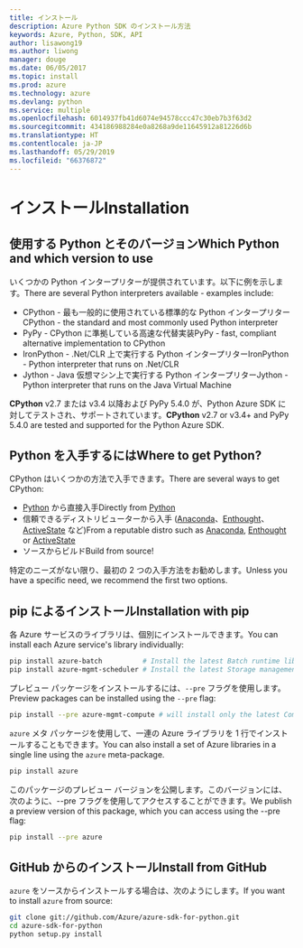 ```yaml
---
title: インストール
description: Azure Python SDK のインストール方法
keywords: Azure, Python, SDK, API
author: lisawong19
ms.author: liwong
manager: douge
ms.date: 06/05/2017
ms.topic: install
ms.prod: azure
ms.technology: azure
ms.devlang: python
ms.service: multiple
ms.openlocfilehash: 6014937fb41d6074e94578ccc47c30eb7b3f63d2
ms.sourcegitcommit: 434186988284e0a8268a9de11645912a81226d6b
ms.translationtype: HT
ms.contentlocale: ja-JP
ms.lasthandoff: 05/29/2019
ms.locfileid: "66376872"
---
```

# <a name="installation"></a><span data-ttu-id="84de6-104">インストール</span><span class="sxs-lookup"><span data-stu-id="84de6-104">Installation</span></span>

## <a name="which-python-and-which-version-to-use"></a><span data-ttu-id="84de6-105">使用する Python とそのバージョン</span><span class="sxs-lookup"><span data-stu-id="84de6-105">Which Python and which version to use</span></span>

<span data-ttu-id="84de6-106">いくつかの Python インタープリターが提供されています。以下に例を示します。</span><span class="sxs-lookup"><span data-stu-id="84de6-106">There are several Python interpreters available - examples include:</span></span>

* <span data-ttu-id="84de6-107">CPython - 最も一般的に使用されている標準的な Python インタープリター</span><span class="sxs-lookup"><span data-stu-id="84de6-107">CPython - the standard and most commonly used Python interpreter</span></span>
* <span data-ttu-id="84de6-108">PyPy - CPython に準拠している高速な代替実装</span><span class="sxs-lookup"><span data-stu-id="84de6-108">PyPy - fast, compliant alternative implementation to CPython</span></span>
* <span data-ttu-id="84de6-109">IronPython - .Net/CLR 上で実行する Python インタープリター</span><span class="sxs-lookup"><span data-stu-id="84de6-109">IronPython - Python interpreter that runs on .Net/CLR</span></span>
* <span data-ttu-id="84de6-110">Jython - Java 仮想マシン上で実行する Python インタープリター</span><span class="sxs-lookup"><span data-stu-id="84de6-110">Jython - Python interpreter that runs on the Java Virtual Machine</span></span>

<span data-ttu-id="84de6-111">**CPython** v2.7 または v3.4 以降および PyPy 5.4.0 が、Python Azure SDK に対してテストされ、サポートされています。</span><span class="sxs-lookup"><span data-stu-id="84de6-111">**CPython** v2.7 or v3.4+ and PyPy 5.4.0 are tested and supported for the Python Azure SDK.</span></span>

## <a name="where-to-get-python"></a><span data-ttu-id="84de6-112">Python を入手するには</span><span class="sxs-lookup"><span data-stu-id="84de6-112">Where to get Python?</span></span>

<span data-ttu-id="84de6-113">CPython はいくつかの方法で入手できます。</span><span class="sxs-lookup"><span data-stu-id="84de6-113">There are several ways to get CPython:</span></span>

* <span data-ttu-id="84de6-114">[Python](https://www.python.org/) から直接入手</span><span class="sxs-lookup"><span data-stu-id="84de6-114">Directly from [Python](https://www.python.org/)</span></span>
* <span data-ttu-id="84de6-115">信頼できるディストリビューターから入手 ([Anaconda](https://www.anaconda.com/)、[Enthought](https://www.enthought.com/)、[ActiveState](https://www.activestate.com/) など)</span><span class="sxs-lookup"><span data-stu-id="84de6-115">From a reputable distro such as [Anaconda](https://www.anaconda.com/), [Enthought](https://www.enthought.com/) or [ActiveState](https://www.activestate.com/)</span></span>
* <span data-ttu-id="84de6-116">ソースからビルド</span><span class="sxs-lookup"><span data-stu-id="84de6-116">Build from source!</span></span>

<span data-ttu-id="84de6-117">特定のニーズがない限り、最初の 2 つの入手方法をお勧めします。</span><span class="sxs-lookup"><span data-stu-id="84de6-117">Unless you have a specific need, we recommend the first two options.</span></span>

## <a name="installation-with-pip"></a><span data-ttu-id="84de6-118">pip によるインストール</span><span class="sxs-lookup"><span data-stu-id="84de6-118">Installation with pip</span></span>

<span data-ttu-id="84de6-119">各 Azure サービスのライブラリは、個別にインストールできます。</span><span class="sxs-lookup"><span data-stu-id="84de6-119">You can install each Azure service's library individually:</span></span>

```bash
pip install azure-batch          # Install the latest Batch runtime library
pip install azure-mgmt-scheduler # Install the latest Storage management library
```

<span data-ttu-id="84de6-120">プレビュー パッケージをインストールするには、`--pre` フラグを使用します。</span><span class="sxs-lookup"><span data-stu-id="84de6-120">Preview packages can be installed using the `--pre` flag:</span></span>

```bash
pip install --pre azure-mgmt-compute # will install only the latest Compute Management library
```

<span data-ttu-id="84de6-121">`azure` メタ パッケージを使用して、一連の Azure ライブラリを 1 行でインストールすることもできます。</span><span class="sxs-lookup"><span data-stu-id="84de6-121">You can also install a set of Azure libraries in a single line using the `azure` meta-package.</span></span>

```bash
pip install azure
```

<span data-ttu-id="84de6-122">このパッケージのプレビュー バージョンを公開します。このバージョンには、次のように、--pre フラグを使用してアクセスすることができます。</span><span class="sxs-lookup"><span data-stu-id="84de6-122">We publish a preview version of this package, which you can access using the --pre flag:</span></span>

```bash
pip install --pre azure
```

## <a name="install-from-github"></a><span data-ttu-id="84de6-123">GitHub からのインストール</span><span class="sxs-lookup"><span data-stu-id="84de6-123">Install from GitHub</span></span>

<span data-ttu-id="84de6-124">`azure` をソースからインストールする場合は、次のようにします。</span><span class="sxs-lookup"><span data-stu-id="84de6-124">If you want to install `azure` from source:</span></span>

```bash
git clone git://github.com/Azure/azure-sdk-for-python.git
cd azure-sdk-for-python
python setup.py install
```
